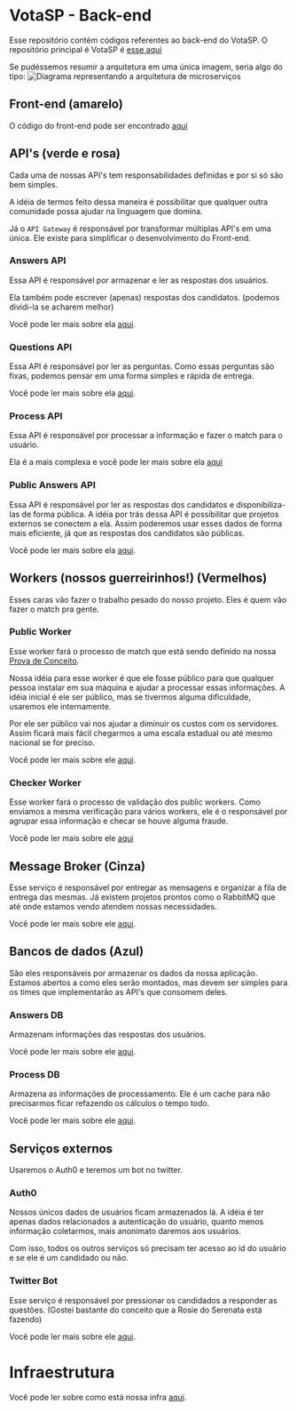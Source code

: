 # VotaSP - Back-end

Esse repositório contém códigos referentes ao back-end do VotaSP. O repositório principal é VotaSP é [esse aqui](https://github.com/minhacps/votasp)

Se pudéssemos resumir a arquitetura em uma única imagem, seria algo do tipo:
![Diagrama representando a arquitetura de microserviços](https://user-images.githubusercontent.com/903193/40364158-f93d35f4-5da7-11e8-8ba8-964a43549505.png)


## Front-end (amarelo)
O código do front-end pode ser encontrado [aqui](https://github.com/Minhacps/votasp-app)

## API's (verde e rosa)
Cada uma de nossas API's tem responsabilidades definidas e por si só são bem simples.

A idéia de termos feito dessa maneira é possibilitar que qualquer outra comunidade possa ajudar na linguagem que domina.

Já o `API Gateway` é responsável por transformar múltiplas API's em uma única. Ele existe para simplificar o desenvolvimento do Front-end.

### Answers API
Essa API é responsável por armazenar e ler as respostas dos usuários.

Ela também pode escrever (apenas) respostas dos candidatos. (podemos dividi-la se acharem melhor)

Você pode ler mais sobre ela [aqui](https://github.com/Minhacps/votasp-backend/tree/master/api-answers).

### Questions API
Essa API é responsável por ler as perguntas. Como essas perguntas são fixas, podemos pensar em uma forma simples e rápida de entrega.

Você pode ler mais sobre ela [aqui](https://github.com/Minhacps/votasp-backend/tree/master/api-questions).

### Process API
Essa API é responsável por processar a informação e fazer o match para o usuário.

Ela é a mais complexa e você pode ler mais sobre ela [aqui](https://github.com/Minhacps/votasp-backend/tree/master/api-process)

### Public Answers API
Essa API é responsável por ler as respostas dos candidatos e disponibiliza-las de forma pública.
A idéia por trás dessa API é possibilitar que projetos externos se conectem a ela. Assim poderemos usar esses dados de forma mais eficiente, já que as respostas dos candidatos são públicas.

Você pode ler mais sobre ela [aqui](https://github.com/Minhacps/votasp-backend/tree/master/api-public-answers).


## Workers (nossos guerreirinhos!) (Vermelhos)
Esses caras vão fazer o trabalho pesado do nosso projeto. Eles é quem vão fazer o match pra gente.

### Public Worker
Esse worker fará o processo de match que está sendo definido na nossa [Prova de Conceito](https://github.com/Minhacps/votasp-poc-matcher).

Nossa idéia para esse worker é que ele fosse público para que qualquer pessoa instalar em sua máquina e ajudar a processar essas informações. A idéia inicial é ele ser público, mas se tivermos alguma dificuldade, usaremos ele internamente.

Por ele ser público vai nos ajudar a diminuir os custos com os servidores. Assim ficará mais fácil chegarmos a uma escala estadual ou até mesmo nacional se for preciso.

Você pode ler mais sobre ele [aqui](https://github.com/Minhacps/votasp-backend/tree/master/worker-public).

### Checker Worker
Esse worker fará o processo de validação dos public workers. Como enviamos a mesma verificação para vários workers, ele é o responsável por agrupar essa informação e checar se houve alguma fraude.

Você pode ler mais sobre ele [aqui](https://github.com/Minhacps/votasp-backend/tree/master/worker-checker)


## Message Broker (Cinza)
Esse serviço é responsável por entregar as mensagens e organizar a fila de entrega das mesmas.
Já existem projetos prontos como o RabbitMQ que até onde estamos vendo atendem nossas necessidades.

Você pode ler mais sobre ele [aqui](https://github.com/Minhacps/votasp-backend/tree/master/message-broker).

## Bancos de dados (Azul)
São eles responsáveis por armazenar os dados da nossa aplicação. Estamos abertos a como eles serão montados, mas devem ser simples para os times que implementarão as API's que consomem deles.

### Answers DB
Armazenam informações das respostas dos usuários.

Você pode ler mais sobre ele [aqui](https://github.com/Minhacps/votasp-backend/tree/master/api-answers/DB.md).

### Process DB
Armazena as informações de processamento. Ele é um cache para não precisarmos ficar refazendo os cálculos o tempo todo.

Você pode ler mais sobre ele [aqui](https://github.com/Minhacps/votasp-backend/tree/master/api-process/DB.md).


## Serviços externos
Usaremos o Auth0 e teremos um bot no twitter.

### Auth0
Nossos únicos dados de usuários ficam armazenados lá. A idéia é ter apenas dados relacionados a autenticação do usuário, quanto menos informação coletarmos, mais anonimato daremos aos usuários.

Com isso, todos os outros serviços só precisam ter acesso ao id do usuário e se ele é um candidado ou não.

### Twitter Bot
Esse serviço é responsável por pressionar os candidados a responder as questões. (Gostei bastante do conceito que a Rosie do Serenata está fazendo)

Você pode ler mais sobre ele [aqui](https://github.com/Minhacps/votasp-backend/tree/master/bot-twitter).

# Infraestrutura
Você pode ler sobre como está nossa infra [aqui](https://github.com/Minhacps/votasp-backend/tree/master/infrastructure).
